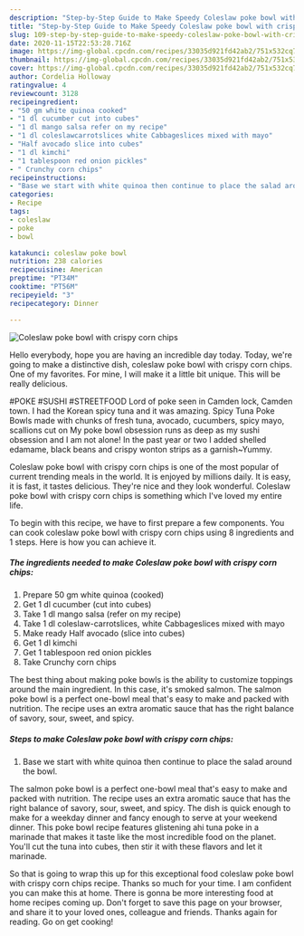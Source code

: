 ```yaml
---
description: "Step-by-Step Guide to Make Speedy Coleslaw poke bowl with crispy corn chips"
title: "Step-by-Step Guide to Make Speedy Coleslaw poke bowl with crispy corn chips"
slug: 109-step-by-step-guide-to-make-speedy-coleslaw-poke-bowl-with-crispy-corn-chips
date: 2020-11-15T22:53:28.716Z
image: https://img-global.cpcdn.com/recipes/33035d921fd42ab2/751x532cq70/coleslaw-poke-bowl-with-crispy-corn-chips-recipe-main-photo.jpg
thumbnail: https://img-global.cpcdn.com/recipes/33035d921fd42ab2/751x532cq70/coleslaw-poke-bowl-with-crispy-corn-chips-recipe-main-photo.jpg
cover: https://img-global.cpcdn.com/recipes/33035d921fd42ab2/751x532cq70/coleslaw-poke-bowl-with-crispy-corn-chips-recipe-main-photo.jpg
author: Cordelia Holloway
ratingvalue: 4
reviewcount: 3128
recipeingredient:
- "50 gm white quinoa cooked"
- "1 dl cucumber cut into cubes"
- "1 dl mango salsa refer on my recipe"
- "1 dl coleslawcarrotslices white Cabbageslices mixed with mayo"
- "Half avocado slice into cubes"
- "1 dl kimchi"
- "1 tablespoon red onion pickles"
- " Crunchy corn chips"
recipeinstructions:
- "Base we start with white quinoa then continue to place the salad around the bowl."
categories:
- Recipe
tags:
- coleslaw
- poke
- bowl

katakunci: coleslaw poke bowl 
nutrition: 238 calories
recipecuisine: American
preptime: "PT34M"
cooktime: "PT56M"
recipeyield: "3"
recipecategory: Dinner

---
```



![Coleslaw poke bowl with crispy corn chips](https://img-global.cpcdn.com/recipes/33035d921fd42ab2/751x532cq70/coleslaw-poke-bowl-with-crispy-corn-chips-recipe-main-photo.jpg)

Hello everybody, hope you are having an incredible day today. Today, we're going to make a distinctive dish, coleslaw poke bowl with crispy corn chips. One of my favorites. For mine, I will make it a little bit unique. This will be really delicious.

#POKE #SUSHI #STREETFOOD Lord of poke seen in Camden lock, Camden town. I had the Korean spicy tuna and it was amazing. Spicy Tuna Poke Bowls made with chunks of fresh tuna, avocado, cucumbers, spicy mayo, scallions cut on My poke bowl obsession runs as deep as my sushi obsession and I am not alone! In the past year or two I added shelled edamame, black beans and crispy wonton strips as a garnish~Yummy.

Coleslaw poke bowl with crispy corn chips is one of the most popular of current trending meals in the world. It is enjoyed by millions daily. It is easy, it is fast, it tastes delicious. They're nice and they look wonderful. Coleslaw poke bowl with crispy corn chips is something which I've loved my entire life.


To begin with this recipe, we have to first prepare a few components. You can cook coleslaw poke bowl with crispy corn chips using 8 ingredients and 1 steps. Here is how you can achieve it.

<!--inarticleads1-->

##### The ingredients needed to make Coleslaw poke bowl with crispy corn chips:

1. Prepare 50 gm white quinoa (cooked)
1. Get 1 dl cucumber (cut into cubes)
1. Take 1 dl mango salsa (refer on my recipe)
1. Take 1 dl coleslaw-carrotslices, white Cabbageslices mixed with mayo
1. Make ready Half avocado (slice into cubes)
1. Get 1 dl kimchi
1. Get 1 tablespoon red onion pickles
1. Take  Crunchy corn chips


The best thing about making poke bowls is the ability to customize toppings around the main ingredient. In this case, it&#39;s smoked salmon. The salmon poke bowl is a perfect one-bowl meal that&#39;s easy to make and packed with nutrition. The recipe uses an extra aromatic sauce that has the right balance of savory, sour, sweet, and spicy. 

<!--inarticleads2-->

##### Steps to make Coleslaw poke bowl with crispy corn chips:

1. Base we start with white quinoa then continue to place the salad around the bowl.


The salmon poke bowl is a perfect one-bowl meal that&#39;s easy to make and packed with nutrition. The recipe uses an extra aromatic sauce that has the right balance of savory, sour, sweet, and spicy. The dish is quick enough to make for a weekday dinner and fancy enough to serve at your weekend dinner. This poke bowl recipe features glistening ahi tuna poke in a marinade that makes it taste like the most incredible food on the planet. You&#39;ll cut the tuna into cubes, then stir it with these flavors and let it marinade. 

So that is going to wrap this up for this exceptional food coleslaw poke bowl with crispy corn chips recipe. Thanks so much for your time. I am confident you can make this at home. There is gonna be more interesting food at home recipes coming up. Don't forget to save this page on your browser, and share it to your loved ones, colleague and friends. Thanks again for reading. Go on get cooking!
